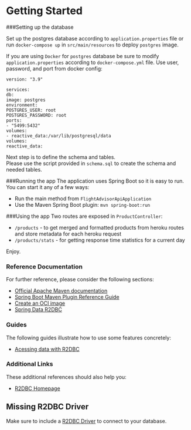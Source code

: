 # Getting Started

###Setting up the database

Set up the postgres database according to `application.properties` file or run `docker-compose up` in `src/main/resources` to deploy 
`postgres` image.  

If you are using `Docker` for `postgres` database be sure to modify `application.properties` according to `docker-compose.yml` file.
Use user, password, and port from docker config:

````
version: "3.9"

services:
db:
image: postgres
environment:
POSTGRES_USER: root
POSTGRES_PASSWORD: root
ports:
- "5499:5432"
volumes:
- reactive_data:/var/lib/postgresql/data
volumes:
reactive_data:
````

Next step is to define the schema and tables.  
Please use the script provided in `schema.sql` to create the schema and needed tables.

###Running the app
The application uses Spring Boot so it is easy to run. You can start it any of a few ways:

- Run the main method from `FlightAdvisorApiApplication`
- Use the Maven Spring Boot plugin: `mvn spring-boot:run`


###Using the app
Two routes are exposed in `ProductController`:  
- `/products` - to get merged and formatted products from heroku routes and store metadata for each heroku request
- `/products/stats` - for getting response time statistics for a current day


Enjoy.
### Reference Documentation

For further reference, please consider the following sections:

* [Official Apache Maven documentation](https://maven.apache.org/guides/index.html)
* [Spring Boot Maven Plugin Reference Guide](https://docs.spring.io/spring-boot/docs/2.5.6/maven-plugin/reference/html/)
* [Create an OCI image](https://docs.spring.io/spring-boot/docs/2.5.6/maven-plugin/reference/html/#build-image)
* [Spring Data R2DBC](https://docs.spring.io/spring-boot/docs/2.5.6/reference/html/spring-boot-features.html#boot-features-r2dbc)

### Guides

The following guides illustrate how to use some features concretely:

* [Acessing data with R2DBC](https://spring.io/guides/gs/accessing-data-r2dbc/)

### Additional Links

These additional references should also help you:

* [R2DBC Homepage](https://r2dbc.io)

## Missing R2DBC Driver

Make sure to include a [R2DBC Driver](https://r2dbc.io/drivers/) to connect to your database.
